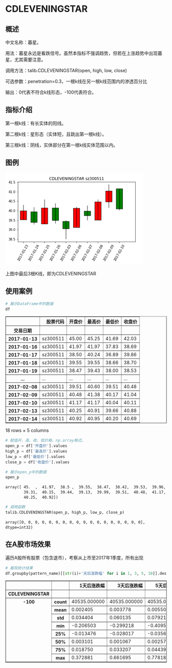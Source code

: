 # CDLEVENINGSTAR
## 概述
中文名称：暮星。

用法：暮星永远是看跌信号。虽然本指标不强调趋势，但若在上涨趋势中出现暮星，尤其需要注意。

调用方法：talib.CDLEVENINGSTAR(open, high, low, close)

可选参数：penetration=0.3，一根k线在另一根k线范围内的渗透百分比

输出：0代表不符合k线形态，-100代表符合。

## 指标介绍
第一根k线：有长实体的阳线。

第二根k线：星形态（实体短，且跳出第一根k线）。

第三根k线：阴线，实体部分在第一根k线实体范围以内。

## 图例

![](/assets/CDLEVENINGSTAR_sz300511.png)

上图中最后3根K线，即为CDLEVENINGSTAR


## 使用案例


```python
# 展示DataFrame中的数据
df
```




<div>
<table border="1" class="dataframe">
  <thead>
    <tr style="text-align: right;">
      <th></th>
      <th>股票代码</th>
      <th>开盘价</th>
      <th>最高价</th>
      <th>最低价</th>
      <th>收盘价</th>
    </tr>
    <tr>
      <th>交易日期</th>
      <th></th>
      <th></th>
      <th></th>
      <th></th>
      <th></th>
    </tr>
  </thead>
  <tbody>
    <tr>
      <th>2017-01-13</th>
      <td>sz300511</td>
      <td>45.00</td>
      <td>45.25</td>
      <td>41.69</td>
      <td>42.03</td>
    </tr>
    <tr>
      <th>2017-01-16</th>
      <td>sz300511</td>
      <td>41.97</td>
      <td>41.97</td>
      <td>37.83</td>
      <td>38.69</td>
    </tr>
    <tr>
      <th>2017-01-17</th>
      <td>sz300511</td>
      <td>38.50</td>
      <td>40.24</td>
      <td>36.89</td>
      <td>39.86</td>
    </tr>
    <tr>
      <th>2017-01-18</th>
      <td>sz300511</td>
      <td>39.55</td>
      <td>39.55</td>
      <td>38.66</td>
      <td>38.70</td>
    </tr>
    <tr>
      <th>2017-01-19</th>
      <td>sz300511</td>
      <td>38.47</td>
      <td>39.43</td>
      <td>38.00</td>
      <td>38.53</td>
    </tr>
    <tr>
      <th>...</th>
      <td>...</td>
      <td>...</td>
      <td>...</td>
      <td>...</td>
      <td>...</td>
    </tr>
    <tr>
      <th>2017-02-08</th>
      <td>sz300511</td>
      <td>39.51</td>
      <td>40.60</td>
      <td>39.51</td>
      <td>40.48</td>
    </tr>
    <tr>
      <th>2017-02-09</th>
      <td>sz300511</td>
      <td>40.48</td>
      <td>41.38</td>
      <td>40.17</td>
      <td>41.04</td>
    </tr>
    <tr>
      <th>2017-02-10</th>
      <td>sz300511</td>
      <td>41.17</td>
      <td>41.17</td>
      <td>40.04</td>
      <td>40.11</td>
    </tr>
    <tr>
      <th>2017-02-13</th>
      <td>sz300511</td>
      <td>40.25</td>
      <td>40.91</td>
      <td>39.66</td>
      <td>40.88</td>
    </tr>
    <tr>
      <th>2017-02-14</th>
      <td>sz300511</td>
      <td>40.92</td>
      <td>40.95</td>
      <td>40.20</td>
      <td>40.69</td>
    </tr>
  </tbody>
</table>
<p>18 rows × 5 columns</p>
</div>




```python
# 赋值开、高、收、低价格，np.array格式。
open_p = df['开盘价'].values
high_p = df['最高价'].values
low_p = df['最低价'].values
close_p = df['收盘价'].values
```


```python
# 展示open_p中的数据
open_p
```




    array([ 45.  ,  41.97,  38.5 ,  39.55,  38.47,  38.42,  39.53,  39.96,
            39.31,  40.15,  39.44,  39.13,  39.99,  39.51,  40.48,  41.17,
            40.25,  40.92])




```python
# 调用函数
talib.CDLEVENINGSTAR(open_p, high_p, low_p, close_p)
```




    array([0, 0, 0, 0, 0, 0, 0, 0, 0, 0, 0, 0, 0, 0, 0, 0, 0, 0], dtype=int32)



## 在A股市场效果
遍历A股所有股票（包含退市），考察从上市至2017年1季度，所有出现


```python
# 展现统计结果
df.groupby(pattern_name)[[str(i)+'天后涨跌幅' for i in 1, 3, 5, 10]].describe()
```




<div>
<table border="1" class="dataframe">
  <thead>
    <tr style="text-align: right;">
      <th></th>
      <th></th>
      <th>1天后涨跌幅</th>
      <th>3天后涨跌幅</th>
      <th>5天后涨跌幅</th>
      <th>10天后涨跌幅</th>
    </tr>
    <tr>
      <th>CDLEVENINGSTAR</th>
      <th></th>
      <th></th>
      <th></th>
      <th></th>
      <th></th>
    </tr>
  </thead>
  <tbody>
    <tr>
      <th rowspan="8" valign="top">-100</th>
      <th>count</th>
      <td>40535.000000</td>
      <td>40535.000000</td>
      <td>40535.000000</td>
      <td>40535.000000</td>
    </tr>
    <tr>
      <th>mean</th>
      <td>0.002405</td>
      <td>0.003778</td>
      <td>0.005507</td>
      <td>0.011481</td>
    </tr>
    <tr>
      <th>std</th>
      <td>0.034404</td>
      <td>0.060135</td>
      <td>0.079212</td>
      <td>0.118962</td>
    </tr>
    <tr>
      <th>min</th>
      <td>-0.206503</td>
      <td>-0.299218</td>
      <td>-0.409503</td>
      <td>-0.573858</td>
    </tr>
    <tr>
      <th>25%</th>
      <td>-0.013476</td>
      <td>-0.028017</td>
      <td>-0.035655</td>
      <td>-0.050055</td>
    </tr>
    <tr>
      <th>50%</th>
      <td>0.003101</td>
      <td>0.001067</td>
      <td>0.002571</td>
      <td>0.005063</td>
    </tr>
    <tr>
      <th>75%</th>
      <td>0.018750</td>
      <td>0.033207</td>
      <td>0.044391</td>
      <td>0.064345</td>
    </tr>
    <tr>
      <th>max</th>
      <td>0.372881</td>
      <td>0.661695</td>
      <td>0.778182</td>
      <td>1.978183</td>
    </tr>
  </tbody>
</table>
</div>
